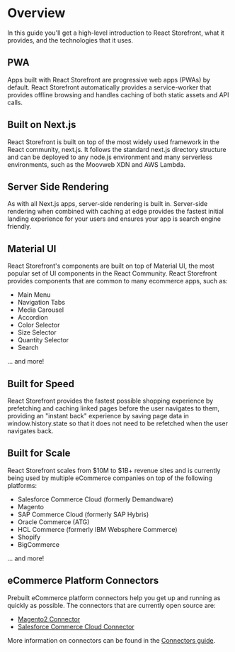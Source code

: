 # Overview

In this guide you'll get a high-level introduction to React Storefront, what it provides, and the technologies that it uses.

## PWA

Apps built with React Storefront are progressive web apps (PWAs) by default. React Storefront automatically provides a service-worker that provides offline browsing and handles caching of both static assets and API calls.

## Built on Next.js

React Storefront is built on top of the most widely used framework in the React community, next.js. It follows the standard next.js directory structure and can be deployed to any node.js environment and many serverless environments, such as the Moovweb XDN and AWS Lambda.

## Server Side Rendering

As with all Next.js apps, server-side rendering is built in. Server-side rendering when combined with caching at edge provides the fastest initial landing experience for your users and ensures your app is search engine friendly.

## Material UI

React Storefront's components are built on top of Material UI, the most popular set of UI components in the React Community. React Storefront provides components that are common to many ecommerce apps, such as:

- Main Menu
- Navigation Tabs
- Media Carousel
- Accordion
- Color Selector
- Size Selector
- Quantity Selector
- Search

... and more!

## Built for Speed

React Storefront provides the fastest possible shopping experience by prefetching and caching linked pages before the user navigates to them, providing an "instant back" experience by saving page data in window.history.state so that it does not need to be refetched when the user navigates back.

## Built for Scale

React Storefront scales from $10M to $1B+ revenue sites and is currently being used by multiple eCommerce companies on top of the following platforms:

- Salesforce Commerce Cloud (formerly Demandware)
- Magento
- SAP Commerce Cloud (formerly SAP Hybris)
- Oracle Commerce (ATG)
- HCL Commerce (formerly IBM Websphere Commerce)
- Shopify
- BigCommerce

... and more!

## eCommerce Platform Connectors

Prebuilt eCommerce platform connectors help you get up and running as quickly as possible. The connectors that are currently open source are:

- [Magento2 Connector](https://github.com/storefront-foundation/magento2-connector)
- [Salesforce Commerce Cloud Connector](https://github.com/storefront-foundation/salesforce-commerce-cloud-connector)

More information on connectors can be found in the [Connectors guide](/guides/connectors).
